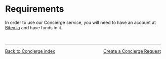# Requirements

In order to use our Concierge service, you will need to have an account at [Bitex.la](https://bitex.la/) and have funds in it.

<br/>
<hr/>
<p style="text-align:left;">
    <a href="/concierge/">Back to Concierge index</a>
    <span style="float:right;">
        <a href="/concierge/request">Create a Concierge Request</a>
    </span>
</p>
